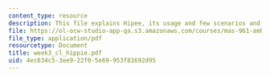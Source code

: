 ```yaml
---
content_type: resource
description: This file explains Hipee, its usage and few scenarios and role for cyberguides.
file: https://ol-ocw-studio-app-qa.s3.amazonaws.com/courses/mas-961-ambient-intelligence-spring-2005/4ec634c53ee922f05e69953f81692d95_week3_cl_hippie.pdf
file_type: application/pdf
resourcetype: Document
title: week3_cl_hippie.pdf
uid: 4ec634c5-3ee9-22f0-5e69-953f81692d95
---
```

